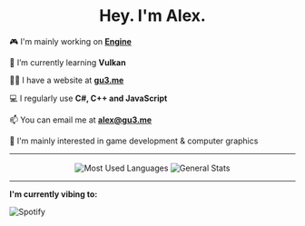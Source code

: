 <h1 align="center">Hey. I'm Alex.</h1>

🎮 I'm mainly working on <b><a href="https://github.com/xezno/Engine">Engine</a></b>

🌱 I’m currently learning <b>Vulkan</b>

👨‍💻 I have a website at <b><a href="https://gu3.me/">gu3.me</a></b>

💻 I regularly use <b>C#, C++ and JavaScript</b>

📫 You can email me at <b><a href="mailto:alex@gu3.me">alex@gu3.me</a></b>

🤔 I'm mainly interested in game development & computer graphics

---

<p align="center">

<img align="center" src="https://github-readme-stats.vercel.app/api/top-langs?username=xezno&show_icons=true&locale=en&layout=compact&langs_count=6" alt="Most Used Languages"> 

<img align="center" src="https://github-readme-stats.vercel.app/api?username=xezno&hide=contribs,prs&show_icons=true&count_private=true&line_height=30&custom_title=General GitHub Stats" alt="General Stats">

</p>

---

**I'm currently vibing to:**

<img align="center" src="https://spotify-github-profile.vercel.app/api/view?uid=alexguthrie&cover_image=true&theme=novatorem" alt="Spotify">
